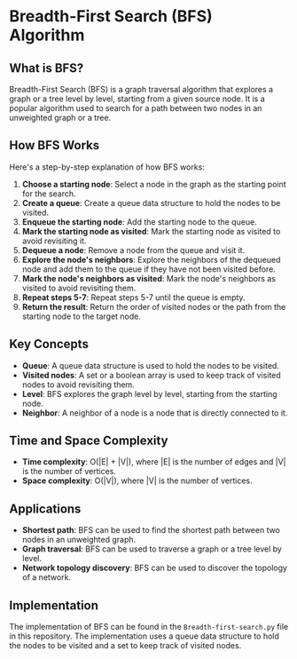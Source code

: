 **Breadth-First Search (BFS) Algorithm**
=====================================

**What is BFS?**
----------------

Breadth-First Search (BFS) is a graph traversal algorithm that explores a graph or a tree level by level, starting from a given source node. It is a popular algorithm used to search for a path between two nodes in an unweighted graph or a tree.

**How BFS Works**
-----------------

Here's a step-by-step explanation of how BFS works:

1. **Choose a starting node**: Select a node in the graph as the starting point for the search.
2. **Create a queue**: Create a queue data structure to hold the nodes to be visited.
3. **Enqueue the starting node**: Add the starting node to the queue.
4. **Mark the starting node as visited**: Mark the starting node as visited to avoid revisiting it.
5. **Dequeue a node**: Remove a node from the queue and visit it.
6. **Explore the node's neighbors**: Explore the neighbors of the dequeued node and add them to the queue if they have not been visited before.
7. **Mark the node's neighbors as visited**: Mark the node's neighbors as visited to avoid revisiting them.
8. **Repeat steps 5-7**: Repeat steps 5-7 until the queue is empty.
9. **Return the result**: Return the order of visited nodes or the path from the starting node to the target node.

**Key Concepts**
----------------

* **Queue**: A queue data structure is used to hold the nodes to be visited.
* **Visited nodes**: A set or a boolean array is used to keep track of visited nodes to avoid revisiting them.
* **Level**: BFS explores the graph level by level, starting from the starting node.
* **Neighbor**: A neighbor of a node is a node that is directly connected to it.

**Time and Space Complexity**
-----------------------------

* **Time complexity**: O(|E| + |V|), where |E| is the number of edges and |V| is the number of vertices.
* **Space complexity**: O(|V|), where |V| is the number of vertices.

**Applications**
--------------

* **Shortest path**: BFS can be used to find the shortest path between two nodes in an unweighted graph.
* **Graph traversal**: BFS can be used to traverse a graph or a tree level by level.
* **Network topology discovery**: BFS can be used to discover the topology of a network.

**Implementation**
-----------------

The implementation of BFS can be found in the `Breadth-first-search.py` file in this repository. The implementation uses a queue data structure to hold the nodes to be visited and a set to keep track of visited nodes.
